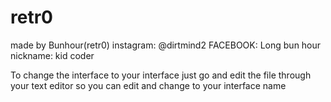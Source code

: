 # retr0

made by Bunhour(retr0)
instagram: @dirtmind2
FACEBOOK: Long bun hour 
nickname: kid coder

To change the interface to your interface just go and edit the file through your text editor so you can edit and change to your interface name 
